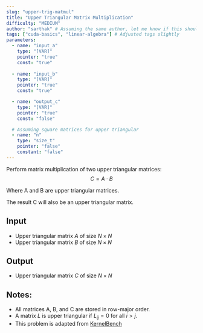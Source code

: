 ```yaml
---
slug: "upper-trig-matmul"
title: "Upper Triangular Matrix Multiplication"
difficulty: "MEDIUM"
author: "sarthak" # Assuming the same author, let me know if this should change
tags: ["cuda-basics", "linear-algebra"] # Adjusted tags slightly
parameters:
  - name: "input_a"
    type: "[VAR]"
    pointer: "true"
    const: "true"
  
  - name: "input_b"
    type: "[VAR]"
    pointer: "true"
    const: "true"

  - name: "output_c" 
    type: "[VAR]"
    pointer: "true"
    const: "false"

  # Assuming square matrices for upper triangular
  - name: "n"
    type: "size_t"
    pointer: "false"
    constant: "false"
---
```


Perform matrix multiplication of two upper triangular matrices:
$$
C = A \cdot B
$$

Where A and B are upper triangular matrices.

The result C will also be an upper triangular matrix.

## Input
- Upper triangular matrix $A$ of size $N \times N$
- Upper triangular matrix $B$ of size $N \times N$

## Output
- Upper triangular matrix $C$ of size $N \times N$

## Notes:
- All matrices $\text{A}$, $\text{B}$, and $\text{C}$ are stored in row-major order.
- A matrix $L$ is upper triangular if $L_{ij} = 0$ for all $i > j$.
- This problem is adapted from [KernelBench](https://github.com/ScalingIntelligence/KernelBench/blob/main/KernelBench/level1/14_Matmul_for_upper_triangular_matrices.py)